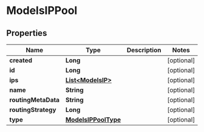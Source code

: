
# ModelsIPPool

## Properties
Name | Type | Description | Notes
------------ | ------------- | ------------- | -------------
**created** | **Long** |  |  [optional]
**id** | **Long** |  |  [optional]
**ips** | [**List&lt;ModelsIP&gt;**](ModelsIP.md) |  |  [optional]
**name** | **String** |  |  [optional]
**routingMetaData** | **String** |  |  [optional]
**routingStrategy** | **Long** |  |  [optional]
**type** | [**ModelsIPPoolType**](ModelsIPPoolType.md) |  |  [optional]




